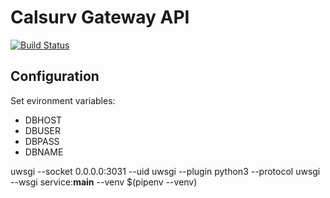 # Calsurv Gateway API

[![Build Status](https://travis-ci.com/UCD-DART/calsurv-api-gateway.svg?branch=master)](https://travis-ci.com/UCD-DART/calsurv-api-gateway)

## Configuration

Set evironment variables:

- DBHOST
- DBUSER
- DBPASS
- DBNAME

uwsgi --socket 0.0.0.0:3031 --uid uwsgi --plugin python3 --protocol uwsgi --wsgi service:__main__ --venv $(pipenv --venv)